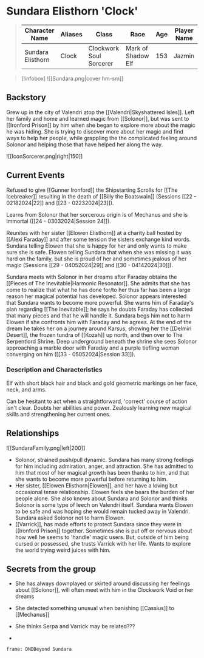 # Sundara Elisthorn 'Clock' 
>  Character Name | Aliases | Class | Race | Age | Player Name |
>  -- | -- | -- | -- | -- | --|
>  Sundara Elisthorn| Clock |Clockwork Soul Sorcerer | Mark of Shadow Elf | 153| Jazmin |

> [!infobox]
> ![[Sundara.png|cover hm-sm]]

## Backstory
Grew up in the city of Valendri atop the [[Valendri|Skyshattered Isles]]. Left her family and home and learned magic from [[Solonor]], but was sent to [[Ironford Prison]] by him when she began to explore more about the magic he was hiding. She is trying to discover more about her magic and find ways to help her people, while grappling the the complicated feeling around Solonor and helping those that have helped her along the way.

![[IconSorcerer.png|right|150]]

## Current Events
Refused to give [[Gunner Ironford]] the Shipstarting Scrolls for [[The Icebreaker]] resulting in the death of [[Billy the Boatswain]] (Sessions [[22 - 02182024|22]] and [[23 - 02232024|23]]).

Learns from Solonor that her sorcerous origin is of Mechanus and she is immortal ([[24 - 03032024|Session 24]]).

Reunites with her sister [[Elowen Elisthorn]] at a charity ball hosted by [[Alexi Faraday]] and after some tension the sisters exchange kind words. Sundara telling Elowen that she is happy for her and only wants to make sure she is safe. Elowen telling Sundara that when she was missing it was hard on the family, but she is proud of her and sometimes jealous of her magic (Sessions [[29 - 04052024|29]] and [[30 - 04142024|30]]).

Sundara meets with Solonor in her dreams after Faraday obtains the [[Pieces of The Inevitable|Harmonic Resonator]]. She admits that she has come to realize that what he has done for/to her thus far has been a large reason her magical potential has developed. Solonor appears interested that Sundara wants to become more powerful. She warns him of Faraday's plan regarding [[The Inevitable]]; he says he doubts Faraday has collected that many pieces and that he will handle it. Sundara begs him not to harm Elowen if she confronts him with Faraday and he agrees. At the end of the dream he takes her on a journey around Karsus, showing her the [[Delmiri Desert]], the frozen tundra of [[Kozah]] up north, and then over to The Serpentlord Shrine. Deep underground beneath the shrine she sees Solonor approaching a marble door with Faraday and a purple tiefling woman converging on him ([[33 - 05052024|Session 33]]).

### Description and Characteristics
Elf with short black hair and black and gold geometric markings on her face, neck, and arms. 

Can be hesitant to act when a straightforward, 'correct' course of action isn't clear. Doubts her abilities and power. Zealously learning new magical skills and strengthening her current ones. 

## Relationships
![[SundaraFamily.png|left|200]] 
- Solonor, strained push/pull dynamic. Sundara has many strong feelings for him including admiration, anger, and attraction. She has admitted to him that most of her magical growth has been thanks to him, and that she wants to become more powerful before returning to him.
- Her sister, [[Elowen Elisthorn|Elowen]], and her have a loving but occasional tense relationship. Elowen feels she bears the burden of her people alone. She also knows about Sundara and Solonor and thinks Solonor is some type of leech on Valendri itself. Sundara wants Elowen to be safe and was hoping she would remain tucked away in Valendri. Sundara asked Solonor not to harm Elowen.
- [[Varrick]], has made efforts to protect Sundara since they were in [[Ironford Prison]] together. Sometimes she is put off or nervous about how well he seems to 'handle' magic users. But, outside of him being cursed or possessed, she trusts Varrick with her life. Wants to explore the world trying weird juices with him.

## Secrets from the group
- She has always downplayed or skirted around discussing her feelings about [[Solonor]], will often meet with him in the Clockwork Void or her dreams
- She detected something unusual when banishing [[Cassius]] to [[Mechanus]] 
- She thinks Serpa and Varrick may be related???


-
``` custom-frames
frame: DNDBeyond Sundara
```